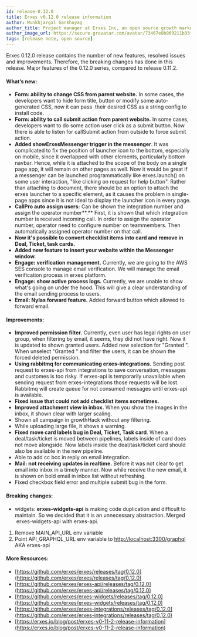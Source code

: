 ```yaml
---
id: release-0.12.0
title: Erxes v0.12.0 release information
author: Munkhjargal Gankhuyag
author_title: Project manager at Erxes Inc, an open source growth marketing platform
author_image_url: https://secure.gravatar.com/avatar/73467e8b969211b33f8d7f8fa30dc854?s=96&d=mm&r=g
tags: [release note, open source]
---
```



Erxes 0.12.0 release contains the number of new features, resolved issues and improvements. Therefore, the breaking changes has done in this release. Major features of the 0.12.0 series, compared to release 0.11.2\.

<!--truncate-->

#### What’s new:

*   **Form: ability to change CSS from parent website.** In some cases, the developers want to hide form title, button or modify some auto-generated CSS, now it can pass  their desired CSS as a string config to install code.
*   **Form: ability to call submit action from parent website.** In some cases, developers want to do some action user click as a submit button. Now there is able to listen for callSubmit action from outside to force submit action.
*   **Added showErxesMessenger trigger in the messenger**. It was complicated to fix the position of launcher icon to the bottom, especially on mobile, since it overlapped with other elements, particularly bottom navbar. Hence, while it is attached to the scope of the body on a single page app, it will remain on other pages as well. Now it would be great if a messenger can be launched programmatically like erxes.launch() on some user interaction, "like clicking on request for help button". Rather than attaching to document, there should be an option to attach the erxes launcher to a specific element, as it causes the problem in single-page apps since it is not ideal to display the launcher icon in every page.
*   **CallPro auto assign users:** Can be shown the integration number and assign the operator number**.** First, it is shown that which integration number is received incoming call. In order to assign the operator number, operator need to configure number on teammembers. Then automatically assigned operator number on that call.
*   **Now it's possible to convert checklist items into card and remove in Deal, Ticket, task cards.**
*   **Added new feature to insert your website within the Messenger window.**
*   **Engage: verification management.** Currently, we are going to the AWS SES console to manage email verification. We will manage the email verification process in erxes platform.
*   **Engage: show active process logs.** Currently, we are unable to show what's going on under the hood. This will give a clear understanding of the email sending process to users.
*   **Email: Nylas forward feature.** Added forward button which allowed to forward email.

#### Improvements:

*   **Improved permission filter.** Currently, even user has legal rights on user group, when filtering by email, it seems, they did not have right. Now it is updated to shown granted users. Added new selection for "Granted ". When unselect "Granted " and filter the users, it can be shown the forced deleted permission.
*   **Using rabbitmq for communicating erxes-integrations.** Sending post request to erxes-api from integrations to save conversation, messages and customes is too risky. If erxes-api is temporarily unavailable when sending request from erxes-integrations those requests will be lost. Rabbitmq will create queue for not consumed messages until erxes-api is available.
*   **Fixed issue that could not add checklist items sometimes.**
*   **Improved attachment view in inbox.** When you show the images in the inbox, it shown clear with larger scaling.
*   Shown all campaign in growthHack without any filtering.
*   While uploading large file, it shows a warning.
*   **Fixed move card labels bug in Deal, Ticket, Task card**. When a deal/task/ticket is moved between pipelines, labels inside of card does not move alongside. Now labels inside the deal/task/ticket card should also be available in the new pipeline.
*   Able to add cc bcc in reply on email integration.
*   **Mail: not receiving updates in realtime.** Before it was not clear to get email into inbox in a timely manner. Now while receive the new email, it is shown on bold email in inbox list without refreshing.
*   Fixed checkbox field error and multiple submit bug in the form.

#### Breaking changes:

*   widgets: **erxes-widgets-api** is making code duplication and difficult to maintain. So we decided that it is an unnecessary abstraction. Merged  erxes-widgets-api with erxes-api.

1.  Remove MAIN_API_URL env variable
2.  Point API_GRAPHQL_URL env variable to [http://localhost:3300/graphql](http://localhost:3300/graphql) AKA erxes-api

#### More Resources:

*   [https://github.com/erxes/erxes/releases/tag/0.12.0](https://github.com/erxes/erxes/releases/tag/0.12.0)
*   [https://github.com/erxes/erxes-api/releases/tag/0.12.0](https://github.com/erxes/erxes-api/releases/tag/0.12.0)
*   [https://github.com/erxes/erxes-widgets/releases/tag/0.12.0](https://github.com/erxes/erxes-widgets/releases/tag/0.12.0)
*   [https://github.com/erxes/erxes-integrations/releases/tag/0.12.0](https://github.com/erxes/erxes-integrations/releases/tag/0.12.0)
*   [https://erxes.io/blog/post/erxes-v0-11-2-release-information](https://erxes.io/blog/post/erxes-v0-11-2-release-information)
